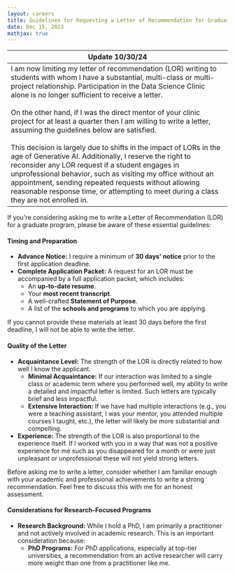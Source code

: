 ```yaml
---
layout: careers 
title: Guidelines for Requesting a Letter of Recommendation for Graduate Programs
date: Dec 15, 2023
mathjax: true
---
```


| Update 10/30/24 | 
| --- | 
| I am now limiting my letter of recommendation (LOR) writing to students with whom I have a substantial, multi-class or multi-project relationship. Participation in the Data Science Clinic alone is no longer sufficient to receive a letter.<br><br>On the other hand, if I was the direct mentor of your clinic project for at least a quarter then I am willing to write a letter, assuming the guidelines below are satisfied. <br><br>This decision is largely due to shifts in the impact of LORs in the age of Generative AI. Additionally, I reserve the right to reconsider any LOR request if a student engages in unprofessional behavior, such as visiting my office without an appointment, sending repeated requests without allowing reasonable response time, or attempting to meet during a class they are not enrolled in. | 


If you're considering asking me to write a Letter of Recommendation (LOR) for a graduate program, please be aware of these essential guidelines:

#### Timing and Preparation
- **Advance Notice:** I require a minimum of **30 days' notice** prior to the first application deadline.
- **Complete Application Packet:** A request for an LOR must be accompanied by a full application packet, which includes:
  - An **up-to-date resume**.
  - Your **most recent transcript**.
  - A well-crafted **Statement of Purpose**.
  - A list of the **schools and programs** to which you are applying.

If you cannot provide these materials at least 30 days before the first deadline, I will not be able to write the letter.

#### Quality of the Letter
- **Acquaintance Level:** The strength of the LOR is directly related to how well I know the applicant.
  - **Minimal Acquaintance:** If our interaction was limited to a single class or academic term where you performed well, my ability to write a detailed and impactful letter is limited. Such letters are typically brief and less impactful.
  - **Extensive Interaction:** If we have had multiple interactions (e.g., you were a teaching assistant, I was your mentor, you attended multiple courses I taught, etc.), the letter will likely be more substantial and compelling.
- **Experience:** The strength of the LOR is also proportional to the experience itself. If I worked with you in a way that was not a positive experience for me such as you disappeared for a month or were just unpleasant or unprofessional these will not yield strong letters.

Before asking me to write a letter, consider whether I am familiar enough with your academic and professional achievements to write a strong recommendation. Feel free to discuss this with me for an honest assessment.

#### Considerations for Research-Focused Programs
- **Research Background:** While I hold a PhD, I am primarily a practitioner and not actively involved in academic research. This is an important consideration because:
  - **PhD Programs:** For PhD applications, especially at top-tier universities, a recommendation from an active researcher will carry more weight than one from a practitioner like me.
